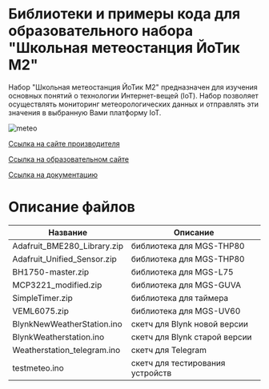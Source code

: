 # Библиотеки и примеры кода для образовательного набора "Школьная метеостанция ЙоТик М2"

Набор "Школьная метеостанция ЙоТик М2" предназначен для изучения основных понятий о технологии Интернет-вещей (IoT). 
Набор позволяет осуществлять мониторинг метеорологических данных и отправлять эти значения в выбранную Вами платформу IoT.

![meteo](https://mgbot.ru/upload/iblock/3ed/3edb7541760b25de00114827277a0bcf.jpg)

[Ссылка на сайте производителя](https://mgbot.ru/catalog/obrazovatelnye_nabory_iot/nabor_shkolnaya_meteostantsiya_yotik_m2/)

[Ссылка на образовательном сайте](https://мгбот.рф/podrobno#meteo)

[Ссылка на документацию](https://books.mgbot.ru/doc/meteo.zip)

# Описание файлов

| Название    | Описание |
| ----------- | -----------|
| Adafruit_BME280_Library.zip      | библиотека для MGS-THP80 |
| Adafruit_Unified_Sensor.zip     | библиотека для MGS-THP80 |
| BH1750-master.zip    | библиотека для MGS-L75 |
| MCP3221_modified.zip   | библиотека для MGS-GUVA|
|SimpleTimer.zip   | библиотека для таймера |
| VEML6075.zip   |библиотека для MGS-UV60|
| BlynkNewWeatherStation.ino  |скетч для Blynk новой версии|
| BlynkWeatherstation.ino   | скетч для Blynk старой версии|
| Weatherstation_telegram.ino | скетч для Telegram|
| testmeteo.ino  | скетч для тестирования устройств|
